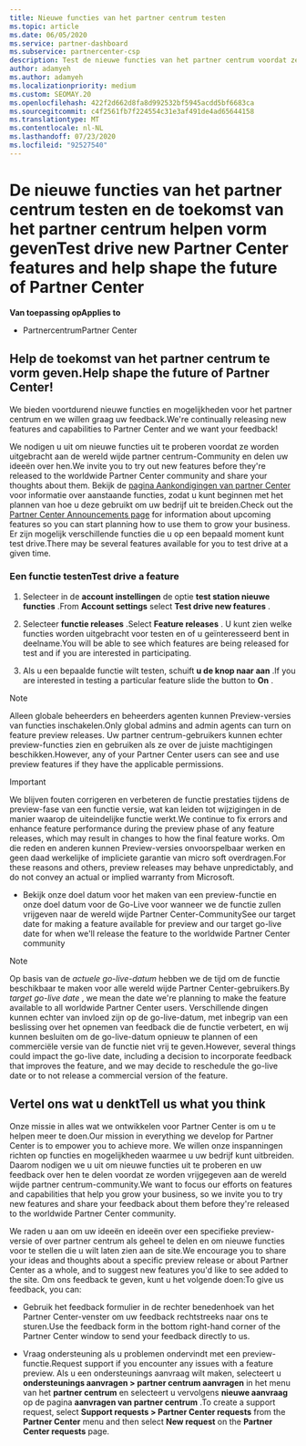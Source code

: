 ```yaml
---
title: Nieuwe functies van het partner centrum testen
ms.topic: article
ms.date: 06/05/2020
ms.service: partner-dashboard
ms.subservice: partnercenter-csp
description: Test de nieuwe functies van het partner centrum voordat ze worden uitgebracht en laat ons weten wat u ervan vindt. Help de toekomst van het partner centrum te vorm geven.
author: adamyeh
ms.author: adamyeh
ms.localizationpriority: medium
ms.custom: SEOMAY.20
ms.openlocfilehash: 422f2d662d8fa8d992532bf5945acdd5bf6683ca
ms.sourcegitcommit: c4f2561fb7f224554c31e3af491de4ad65644158
ms.translationtype: MT
ms.contentlocale: nl-NL
ms.lasthandoff: 07/23/2020
ms.locfileid: "92527540"
---
```

# <a name="test-drive-new-partner-center-features-and-help-shape-the-future-of-partner-center"></a><span data-ttu-id="5b5dd-104">De nieuwe functies van het partner centrum testen en de toekomst van het partner centrum helpen vorm geven</span><span class="sxs-lookup"><span data-stu-id="5b5dd-104">Test drive new Partner Center features and help shape the future of Partner Center</span></span>

<span data-ttu-id="5b5dd-105">**Van toepassing op**</span><span class="sxs-lookup"><span data-stu-id="5b5dd-105">**Applies to**</span></span>

- <span data-ttu-id="5b5dd-106">Partnercentrum</span><span class="sxs-lookup"><span data-stu-id="5b5dd-106">Partner Center</span></span>

## <a name="help-shape-the-future-of-partner-center"></a><span data-ttu-id="5b5dd-107">Help de toekomst van het partner centrum te vorm geven.</span><span class="sxs-lookup"><span data-stu-id="5b5dd-107">Help shape the future of Partner Center!</span></span>

<span data-ttu-id="5b5dd-108">We bieden voortdurend nieuwe functies en mogelijkheden voor het partner centrum en we willen graag uw feedback.</span><span class="sxs-lookup"><span data-stu-id="5b5dd-108">We're continually releasing new features and capabilities to Partner Center and we want your feedback!</span></span>

<span data-ttu-id="5b5dd-109">We nodigen u uit om nieuwe functies uit te proberen voordat ze worden uitgebracht aan de wereld wijde partner centrum-Community en delen uw ideeën over hen.</span><span class="sxs-lookup"><span data-stu-id="5b5dd-109">We invite you to try out new features before they're released to the worldwide Partner Center community and share your thoughts about them.</span></span> <span data-ttu-id="5b5dd-110">Bekijk de [pagina Aankondigingen van partner Center](announcements/index.md) voor informatie over aanstaande functies, zodat u kunt beginnen met het plannen van hoe u deze gebruikt om uw bedrijf uit te breiden.</span><span class="sxs-lookup"><span data-stu-id="5b5dd-110">Check out the [Partner Center Announcements page](announcements/index.md) for information about upcoming features so you can start planning how to use them to grow your business.</span></span> <span data-ttu-id="5b5dd-111">Er zijn mogelijk verschillende functies die u op een bepaald moment kunt test drive.</span><span class="sxs-lookup"><span data-stu-id="5b5dd-111">There may be several features available for you to test drive at a given time.</span></span>

### <a name="test-drive-a-feature"></a><span data-ttu-id="5b5dd-112">Een functie testen</span><span class="sxs-lookup"><span data-stu-id="5b5dd-112">Test drive a feature</span></span>

1. <span data-ttu-id="5b5dd-113">Selecteer in de **account instellingen** de optie **test station nieuwe functies** .</span><span class="sxs-lookup"><span data-stu-id="5b5dd-113">From **Account settings** select **Test drive new features** .</span></span>

2. <span data-ttu-id="5b5dd-114">Selecteer **functie releases** .</span><span class="sxs-lookup"><span data-stu-id="5b5dd-114">Select **Feature releases** .</span></span> <span data-ttu-id="5b5dd-115">U kunt zien welke functies worden uitgebracht voor testen en of u geïnteresseerd bent in deelname.</span><span class="sxs-lookup"><span data-stu-id="5b5dd-115">You will be able to see which features are being released for test and if you are interested in participating.</span></span>

3. <span data-ttu-id="5b5dd-116">Als u een bepaalde functie wilt testen, schuift **u de knop naar aan** .</span><span class="sxs-lookup"><span data-stu-id="5b5dd-116">If you are interested in testing a particular feature slide the button to **On** .</span></span>

> [!NOTE]  
> <span data-ttu-id="5b5dd-117">Alleen globale beheerders en beheerders agenten kunnen Preview-versies van functies inschakelen.</span><span class="sxs-lookup"><span data-stu-id="5b5dd-117">Only global admins and admin agents can turn on feature preview releases.</span></span> <span data-ttu-id="5b5dd-118">Uw partner centrum-gebruikers kunnen echter preview-functies zien en gebruiken als ze over de juiste machtigingen beschikken.</span><span class="sxs-lookup"><span data-stu-id="5b5dd-118">However, any of your Partner Center users can see and use preview features if they have the applicable permissions.</span></span>

> [!IMPORTANT]  
> <span data-ttu-id="5b5dd-119">We blijven fouten corrigeren en verbeteren de functie prestaties tijdens de preview-fase van een functie versie, wat kan leiden tot wijzigingen in de manier waarop de uiteindelijke functie werkt.</span><span class="sxs-lookup"><span data-stu-id="5b5dd-119">We continue to fix errors and enhance feature performance during the preview phase of any feature releases, which may result in changes to how the final feature works.</span></span> <span data-ttu-id="5b5dd-120">Om die reden en anderen kunnen Preview-versies onvoorspelbaar werken en geen daad werkelijke of impliciete garantie van micro soft overdragen.</span><span class="sxs-lookup"><span data-stu-id="5b5dd-120">For these reasons and others, preview releases may behave unpredictably, and do not convey an actual or implied warranty from Microsoft.</span></span>

- <span data-ttu-id="5b5dd-121">Bekijk onze doel datum voor het maken van een preview-functie en onze doel datum voor de Go-Live voor wanneer we de functie zullen vrijgeven naar de wereld wijde Partner Center-Community</span><span class="sxs-lookup"><span data-stu-id="5b5dd-121">See our target date for making a feature available for preview and our target go-live date for when we'll release the feature to the worldwide Partner Center community</span></span>

> [!NOTE]  
> <span data-ttu-id="5b5dd-122">Op basis van de *actuele go-live-datum* hebben we de tijd om de functie beschikbaar te maken voor alle wereld wijde Partner Center-gebruikers.</span><span class="sxs-lookup"><span data-stu-id="5b5dd-122">By *target go-live date* , we mean the date we're planning to make the feature available to all worldwide Partner Center users.</span></span> <span data-ttu-id="5b5dd-123">Verschillende dingen kunnen echter van invloed zijn op de go-live-datum, met inbegrip van een beslissing over het opnemen van feedback die de functie verbetert, en wij kunnen besluiten om de go-live-datum opnieuw te plannen of een commerciële versie van de functie niet vrij te geven.</span><span class="sxs-lookup"><span data-stu-id="5b5dd-123">However, several things could impact the go-live date, including a decision to incorporate feedback that improves the feature, and we may decide to reschedule the go-live date or to not release a commercial version of the feature.</span></span>  
 
## <a name="tell-us-what-you-think"></a><span data-ttu-id="5b5dd-124">Vertel ons wat u denkt</span><span class="sxs-lookup"><span data-stu-id="5b5dd-124">Tell us what you think</span></span>

<span data-ttu-id="5b5dd-125">Onze missie in alles wat we ontwikkelen voor Partner Center is om u te helpen meer te doen.</span><span class="sxs-lookup"><span data-stu-id="5b5dd-125">Our mission in everything we develop for Partner Center is to empower you to achieve more.</span></span> <span data-ttu-id="5b5dd-126">We willen onze inspanningen richten op functies en mogelijkheden waarmee u uw bedrijf kunt uitbreiden. Daarom nodigen we u uit om nieuwe functies uit te proberen en uw feedback over hen te delen voordat ze worden vrijgegeven aan de wereld wijde partner centrum-community.</span><span class="sxs-lookup"><span data-stu-id="5b5dd-126">We want to focus our efforts on features and capabilities that help you grow your business, so we invite you to try new features and share your feedback about them before they're released to the worldwide Partner Center community.</span></span> 

<span data-ttu-id="5b5dd-127">We raden u aan om uw ideeën en ideeën over een specifieke preview-versie of over partner centrum als geheel te delen en om nieuwe functies voor te stellen die u wilt laten zien aan de site.</span><span class="sxs-lookup"><span data-stu-id="5b5dd-127">We encourage you to share your ideas and thoughts about a specific preview release or about Partner Center as a whole, and to suggest new features you'd like to see added to the site.</span></span> <span data-ttu-id="5b5dd-128">Om ons feedback te geven, kunt u het volgende doen:</span><span class="sxs-lookup"><span data-stu-id="5b5dd-128">To give us feedback, you can:</span></span>  

- <span data-ttu-id="5b5dd-129">Gebruik het feedback formulier in de rechter benedenhoek van het Partner Center-venster om uw feedback rechtstreeks naar ons te sturen.</span><span class="sxs-lookup"><span data-stu-id="5b5dd-129">Use the feedback form in the bottom right-hand corner of the Partner Center window to send your feedback directly to us.</span></span> 

- <span data-ttu-id="5b5dd-130">Vraag ondersteuning als u problemen ondervindt met een preview-functie.</span><span class="sxs-lookup"><span data-stu-id="5b5dd-130">Request support if you encounter any issues with a feature preview.</span></span> <span data-ttu-id="5b5dd-131">Als u een ondersteunings aanvraag wilt maken, selecteert u **ondersteunings aanvragen > partner centrum aanvragen** in het menu van het **partner centrum** en selecteert u vervolgens **nieuwe aanvraag** op de pagina **aanvragen van partner centrum** .</span><span class="sxs-lookup"><span data-stu-id="5b5dd-131">To create a support request, select **Support requests > Partner Center requests** from the **Partner Center** menu and then select **New request** on the **Partner Center requests** page.</span></span>



